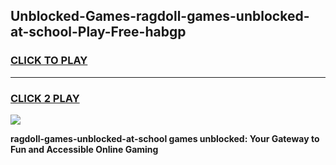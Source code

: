 
## Unblocked-Games-ragdoll-games-unblocked-at-school-Play-Free-habgp
<h3>
<a href="https://premium76.site?title=ragdoll-games-unblocked-at-school&ref=23A">CLICK TO PLAY</a></h3>
<hr>

<h3>
<a href="https://premium76.site?title=ragdoll-games-unblocked-at-school&ref=23A">CLICK 2 PLAY</a>
  
</h3>

<a href="https://premium76.site?title=ragdoll-games-unblocked-at-school&ref=23A"><img src="https://clearcache.store/games.png"></a>


**ragdoll-games-unblocked-at-school games unblocked: Your Gateway to Fun and Accessible Online Gaming**
